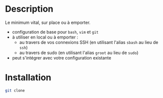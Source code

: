# Description

Le minimum vital, sur place ou à emporter.

- configuration de base pour `bash`, `vim` et `git`
- à utiliser en local ou à emporter :
  - au travers de vos connexions SSH (en utilisant l'alias `sbash` au lieu de `ssh`)
  - au travers de sudo (en utilisant l'alias `groot` au lieu de `sudo`)
- peut s'intégrer avec votre configuration existante

# Installation

```bash
git clone

```
